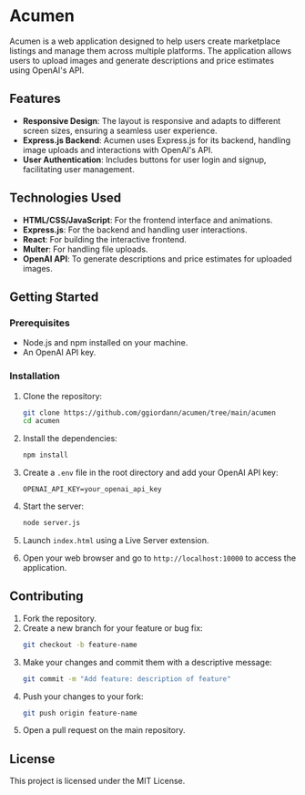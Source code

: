 # Acumen

Acumen is a web application designed to help users create marketplace listings and manage them across multiple platforms. The application allows users to upload images and generate descriptions and price estimates using OpenAI's API.

## Features

- **Responsive Design**: The layout is responsive and adapts to different screen sizes, ensuring a seamless user experience.
- **Express.js Backend**: Acumen uses Express.js for its backend, handling image uploads and interactions with OpenAI's API.
- **User Authentication**: Includes buttons for user login and signup, facilitating user management.

## Technologies Used

- **HTML/CSS/JavaScript**: For the frontend interface and animations.
- **Express.js**: For the backend and handling user interactions.
- **React**: For building the interactive frontend.
- **Multer**: For handling file uploads.
- **OpenAI API**: To generate descriptions and price estimates for uploaded images.

## Getting Started

### Prerequisites

- Node.js and npm installed on your machine.
- An OpenAI API key.

### Installation

1. Clone the repository:
   ```bash
   git clone https://github.com/ggiordann/acumen/tree/main/acumen
   cd acumen
   ```

2. Install the dependencies:
   ```bash
   npm install
   ```

3. Create a `.env` file in the root directory and add your OpenAI API key:
   ```
   OPENAI_API_KEY=your_openai_api_key
   ```

4. Start the server:
   ```bash
   node server.js
   ```

5. Launch `index.html` using a Live Server extension.

6. Open your web browser and go to `http://localhost:10000` to access the application.

## Contributing

1. Fork the repository.
2. Create a new branch for your feature or bug fix:
   ```bash
   git checkout -b feature-name
   ```
3. Make your changes and commit them with a descriptive message:
   ```bash
   git commit -m "Add feature: description of feature"
   ```
4. Push your changes to your fork:
   ```bash
   git push origin feature-name
   ```
5. Open a pull request on the main repository.

## License

This project is licensed under the MIT License.
